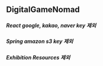## DigitalGameNomad

##### React google, kakao, naver key 제외

##### Spring amazon s3 key 제외

##### Exhibition Resources 제외
